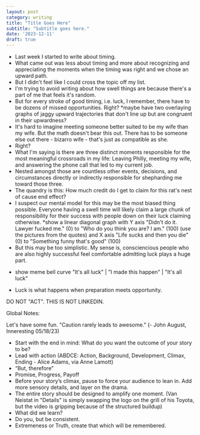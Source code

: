 ```yaml
---
layout: post
category: writing
title: "Title Goes Here"
subtitle: "Subtitle goes here."
date: '2023-12-11'
draft: true
---
```


- Last week I started to write about timing. 
- What came out was less about timing and more about recognizing and appreciating the moments when the timing was right and we chose an upward path.
- But I didn't feel like I could cross the topic off my list.
- I'm trying to avoid writing about how swell things are because there's a part of me that feels it's random.
- But for every stroke of good timing, i.e. luck, I remember, there have to be dozens of missed opportunities. Right?
*maybe have two overlaying graphs of jaggy upward trajectories that don't line up but are congruent in their upwardness?
- It's hard to imagine meeting someone better suited to be my wife than my wife. But the math doesn't bear this out. There has to be someone else out there - bizarro wife - that's just as compatible as she.
- Right?
- What I'm saying is there are three distinct moments responsible for the most meaningful crossroads in my life: Leaving Philly, meeting my wife, and answering the phone call that led to my current job.
- Nested amongst those are countless other events, decisions, and circumstances directly or indirectly responsible for shepharding me toward those three.
- The quandry is this: How much credit do I get to claim for this rat's nest of cause end effect?
- I suspect our mental model for this may be the most biased thing possible. Everyone having a swell time will likely claim a large chunk of responsibility for their success with people down on their luck claiming otherwise. 
*show a linear diagonal graph with Y axis "Didn't do it. Lawyer fucked me." (0) to "Who do you think you are? I am." (100) (use the pictures from the quotes) and X axis "Life sucks and then you die" (0) to "Something funny that's good" (100)
- But this may be too simplistic. My sense is, consciencious people who are also highly successful feel comfortable admitting luck plays a huge part.
* show meme bell curve "It's all luck" | "I made this happen" | "It's all luck"
- Luck is what happens when preparation meets opportunity.

<!-- notes for next time: what do timing and luck have to do with each other? Don't make this all about luck, this is a timing essay. -->

DO NOT "ACT". THIS IS NOT LINKEDIN.

Global Notes:

Let's have some fun. "Caution rarely leads to awesome." (- John August, Inneresting 05/18/23)

- Start with the end in mind: What do you want the outcome of your story to be?
- Lead with action (ABDCE: Action, Background, Development, Climax, Ending - Alice Adams, via Anne Lamott)
- “But, therefore”
- Promise, Progress, Payoff
- Before your story’s climax, pause to force your audience to lean in. Add more sensory details, and layer on the drama.
- The entire story should be designed to amplify one moment. (Van Neistat in "Details" is simply swapping the logo on the grill of his Toyota, but the video is gripping because of the structured buildup)
- What did we learn?
- Do you, but be consistent.
- Extremeness or Truth, create that which will be remembered.